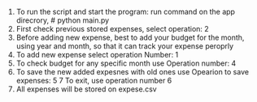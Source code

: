 1. To run the script and start the program: 
run command on the app direcrory, # python main.py
2. First check previous stored expenses, select operation: 2
3. Before adding new expense, best to add your budget for the month, using year and month, so that it can track your expense peroprly
4. To add new expense select operation Number: 1
5. To check budget for any specific month use Operation number: 4
6. To save the new added expesnes with old ones use Opearion to save expenses: 5
7 To exit, use operation number 6
8. All expenses will be stored on expese.csv
